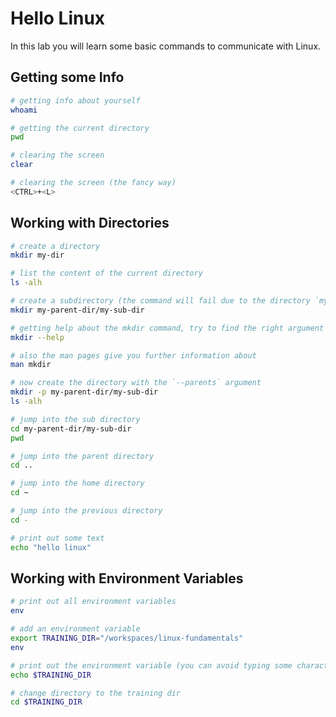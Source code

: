 # Hello Linux

In this lab you will learn some basic commands to communicate with Linux.

## Getting some Info

```bash
# getting info about yourself
whoami

# getting the current directory
pwd

# clearing the screen
clear

# clearing the screen (the fancy way)
<CTRL>+<L>
```

## Working with Directories

```bash
# create a directory
mkdir my-dir

# list the content of the current directory
ls -alh

# create a subdirectory (the command will fail due to the directory `my-parent-dir` does not exist yet)
mkdir my-parent-dir/my-sub-dir

# getting help about the mkdir command, try to find the right argument on your own
mkdir --help

# also the man pages give you further information about 
man mkdir

# now create the directory with the `--parents` argument
mkdir -p my-parent-dir/my-sub-dir
ls -alh

# jump into the sub directory
cd my-parent-dir/my-sub-dir
pwd

# jump into the parent directory
cd ..

# jump into the home directory
cd ~

# jump into the previous directory
cd -

# print out some text
echo "hello linux"
```

## Working with Environment Variables

```bash
# print out all environment variables
env

# add an environment variable
export TRAINING_DIR="/workspaces/linux-fundamentals"
env

# print out the environment variable (you can avoid typing some characters via clicking tab after entering `echo $TR`)
echo $TRAINING_DIR

# change directory to the training dir
cd $TRAINING_DIR
```
